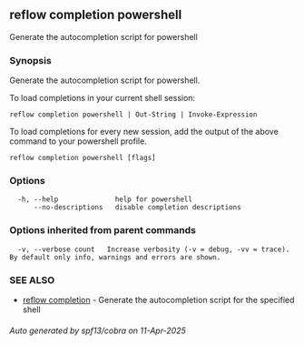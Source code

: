## reflow completion powershell

Generate the autocompletion script for powershell

### Synopsis

Generate the autocompletion script for powershell.

To load completions in your current shell session:

	reflow completion powershell | Out-String | Invoke-Expression

To load completions for every new session, add the output of the above command
to your powershell profile.


```
reflow completion powershell [flags]
```

### Options

```
  -h, --help              help for powershell
      --no-descriptions   disable completion descriptions
```

### Options inherited from parent commands

```
  -v, --verbose count   Increase verbosity (-v = debug, -vv = trace). By default only info, warnings and errors are shown.
```

### SEE ALSO

* [reflow completion](reflow_completion.md)	 - Generate the autocompletion script for the specified shell

###### Auto generated by spf13/cobra on 11-Apr-2025
